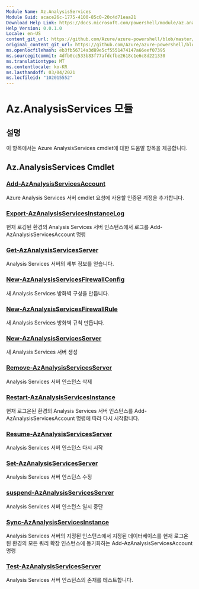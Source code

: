 ```yaml
---
Module Name: Az.AnalysisServices
Module Guid: acace26c-1775-4100-85c0-20c4d71eaa21
Download Help Link: https://docs.microsoft.com/powershell/module/az.analysisservices
Help Version: 0.0.1.0
Locale: en-US
content_git_url: https://github.com/Azure/azure-powershell/blob/master/src/AnalysisServices/AnalysisServices/help/Az.AnalysisServices.md
original_content_git_url: https://github.com/Azure/azure-powershell/blob/master/src/AnalysisServices/AnalysisServices/help/Az.AnalysisServices.md
ms.openlocfilehash: eb3fb56714a3d89e5cf5551474147a66eef07395
ms.sourcegitcommit: 4dfb0cc533b83f77afdcfbe2618c1e6c8d221330
ms.translationtype: MT
ms.contentlocale: ko-KR
ms.lasthandoff: 03/04/2021
ms.locfileid: "102015552"
---
```

# Az.AnalysisServices 모듈
## 설명
이 항목에서는 Azure AnalysisServices cmdlet에 대한 도움말 항목을 제공합니다.

## Az.AnalysisServices Cmdlet
### [Add-AzAnalysisServicesAccount](Add-AzAnalysisServicesAccount.md)
Azure Analysis Services 서버 cmdlet 요청에 사용할 인증된 계정을 추가합니다.

### [Export-AzAnalysisServicesInstanceLog](Export-AzAnalysisServicesInstanceLog.md)
현재 로깅된 환경의 Analysis Services 서버 인스턴스에서 로그를 Add-AzAnalysisServicesAccount 명령

### [Get-AzAnalysisServicesServer](Get-AzAnalysisServicesServer.md)
Analysis Services 서버의 세부 정보를 얻습니다.

### [New-AzAnalysisServicesFirewallConfig](New-AzAnalysisServicesFirewallConfig.md)
새 Analysis Services 방화벽 구성을 만듭니다. 

### [New-AzAnalysisServicesFirewallRule](New-AzAnalysisServicesFirewallRule.md)
새 Analysis Services 방화벽 규칙 만듭니다.

### [New-AzAnalysisServicesServer](New-AzAnalysisServicesServer.md)
새 Analysis Services 서버 생성

### [Remove-AzAnalysisServicesServer](Remove-AzAnalysisServicesServer.md)
Analysis Services 서버 인스턴스 삭제

### [Restart-AzAnalysisServicesInstance](Restart-AzAnalysisServicesInstance.md)
현재 로그온된 환경의 Analysis Services 서버 인스턴스를 Add-AzAnalysisServicesAccount 명령에 따라 다시 시작합니다.

### [Resume-AzAnalysisServicesServer](Resume-AzAnalysisServicesServer.md)
Analysis Services 서버 인스턴스 다시 시작

### [Set-AzAnalysisServicesServer](Set-AzAnalysisServicesServer.md)
Analysis Services 서버 인스턴스 수정

### [suspend-AzAnalysisServicesServer](Suspend-AzAnalysisServicesServer.md)
Analysis Services 서버 인스턴스 일시 중단

### [Sync-AzAnalysisServicesInstance](Sync-AzAnalysisServicesInstance.md)
Analysis Services 서버의 지정된 인스턴스에서 지정된 데이터베이스를 현재 로그온된 환경의 모든 쿼리 확장 인스턴스에 동기화하는 Add-AzAnalysisServicesAccount 명령

### [Test-AzAnalysisServicesServer](Test-AzAnalysisServicesServer.md)
Analysis Services 서버 인스턴스의 존재를 테스트합니다.

